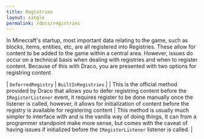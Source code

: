 ```yaml
---
title: Registries
layout: single
permalink: /docs/registries
---
```


In Minecraft's startup, most important data relating to the game, such as blocks, items, entities, etc, are all registered into Registries. These allow for content to be added to the game within a central area.
However, issues do occur on a technical basis when dealing with registries and when to register content. Because of this with Draco, you are presented with two options for registring content

| `DeferredRegistry` | `BuiltInRegistries` |
| This is the official method provided by Draco that allows you to defer registring content before the `IRegisterListener` event, it requires register to be done manually once the listener is called, however, it allows for initialization of content before the registry is available for registering content | This method is usually much simpler to interface with and is the vanilla way of doing things, It can from a programmer standpoint make more sense, but comes with the caveat of having issues if initialized before the `IRegisterListener` listener is called. |